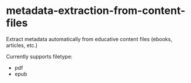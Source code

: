 # metadata-extraction-from-content-files
Extract metadata automatically from educative content files (ebooks, articles, etc.)

Currently supports filetype:
- pdf
- epub
